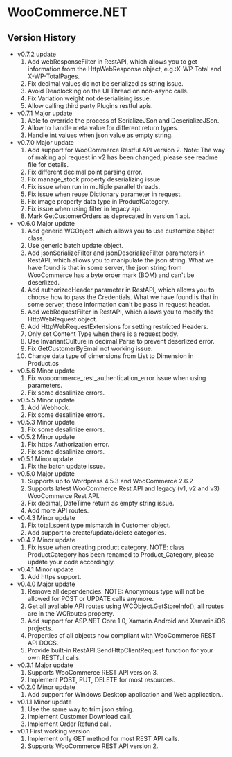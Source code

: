 ﻿WooCommerce.NET
======================

Version History
-------------------
* v0.7.2 update
  1. Add webResponseFilter in RestAPI, which allows you to get information from the HttpWebResponse object, e.g.:X-WP-Total and X-WP-TotalPages.
  2. Fix decimal values do not be serialized as string issue.
  3. Avoid Deadlocking on the UI Thread on non-async calls.
  4. Fix Variation weight not deserialising issue.
  5. Allow calling third party Plugins restful apis.
* v0.7.1 Major update
  1. Able to override the process of SerializeJSon and DeserializeJSon.
  2. Allow to handle meta value for different return types.
  3. Handle int values when json value as empty string.
* v0.7.0 Major update
  1. Add support for WooCommerce Restful API version 2. Note: The way of making api request in v2 has been changed, please see readme file for details.
  2. Fix different decimal point parsing error.
  3. Fix manage_stock property deserializing issue.
  4. Fix issue when run in multiple parallel threads.
  5. Fix issue when reuse Dictionary parameter in request.
  6. Fix image property data type in ProductCategory.
  7. Fix issue when using filter in legacy api.
  8. Mark GetCustomerOrders as deprecated in version 1 api.
* v0.6.0 Major update
  1. Add generic WCObject which allows you to use customize object class.
  2. Use generic batch update object.
  3. Add jsonSerializeFilter and jsonDeserializeFilter parameters in RestAPI, which allows you to manipulate the json string. What we have found is that in some server, the json string from WooCommerce has a byte order mark (BOM) and can't be deserlized.
  4. Add authorizedHeader parameter in RestAPI, which allows you to choose how to pass the Credentials. What we have found is that in some server, these information can't be pass in request header.
  5. Add webRequestFilter in RestAPI, which allows you to modify the HttpWebRequest object.
  6. Add HttpWebRequestExtensions for setting restricted Headers.
  7. Only set Content Type when there is a request body.
  8. Use InvariantCulture in decimal.Parse to prevent deserlized error.
  9. Fix GetCustomerByEmail not working issue.
  10. Change data type of dimensions from List<Dimension> to Dimension in Product.cs
* v0.5.6 Minor update
  1. Fix woocommerce_rest_authentication_error issue when using parameters.
  2. Fix some desalinize errors.
* v0.5.5 Minor update
  1. Add Webhook.
  2. Fix some desalinize errors.
* v0.5.3 Minor update
  1. Fix some desalinize errors.
* v0.5.2 Minor update
  1. Fix https Authorization error.
  2. Fix some desalinize errors.
* v0.5.1 Minor update
  1. Fix the batch update issue.
* v0.5.0 Major update
  1. Supports up to Wordpress 4.5.3 and WooCommerce 2.6.2
  2. Supports latest WooCommerce Rest API and legacy (v1, v2 and v3) WooCommerce Rest API.
  3. Fix decimal, DateTime return as empty string issue.
  4. Add more API routes.
* v0.4.3 Minor update
  1. Fix total_spent type mismatch in Customer object.
  2. Add support to create/update/delete categories.
* v0.4.2 Minor update
  1. Fix issue when creating product category. NOTE: class ProductCategory has been renamed to Product_Category, please update your code accordingly.
* v0.4.1 Minor update
  1. Add https support.
* v0.4.0 Major update
  1. Remove all dependencies. NOTE: Anonymous type will not be allowed for POST or UPDATE calls anymore.
  2. Get all avaliable API routes using WCObject.GetStoreInfo(), all routes are in the WCRoutes property.
  3. Add support for ASP.NET Core 1.0, Xamarin.Android and Xamarin.iOS projects.
  4. Properties of all objects now compliant with WooCommerce REST API DOCS.
  5. Provide built-in RestAPI.SendHttpClientRequest function for your own RESTful calls.
* v0.3.1 Major update
  1. Supports WooCommerce REST API version 3.
  2. Implement POST, PUT, DELETE for most resources.
* v0.2.0 Minor update
  1. Add support for Windows Desktop application and Web application..
* v0.1.1 Minor update
  1. Use the same way to trim json string.
  2. Implement Customer Download call.
  3. Implement Order Refund call.
* v0.1 First working version
  1. Implement only GET method for most REST API calls.
  2. Supports WooCommerce REST API version 2.
